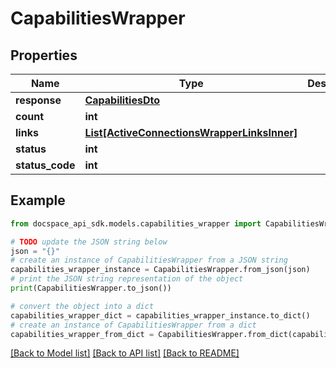 # CapabilitiesWrapper

## Properties

Name | Type | Description | Notes
------------ | ------------- | ------------- | -------------
**response** | [**CapabilitiesDto**](CapabilitiesDto.md) |  | [optional] 
**count** | **int** |  | [optional] 
**links** | [**List[ActiveConnectionsWrapperLinksInner]**](ActiveConnectionsWrapperLinksInner.md) |  | [optional] 
**status** | **int** |  | [optional] 
**status_code** | **int** |  | [optional] 

## Example

```python
from docspace_api_sdk.models.capabilities_wrapper import CapabilitiesWrapper

# TODO update the JSON string below
json = "{}"
# create an instance of CapabilitiesWrapper from a JSON string
capabilities_wrapper_instance = CapabilitiesWrapper.from_json(json)
# print the JSON string representation of the object
print(CapabilitiesWrapper.to_json())

# convert the object into a dict
capabilities_wrapper_dict = capabilities_wrapper_instance.to_dict()
# create an instance of CapabilitiesWrapper from a dict
capabilities_wrapper_from_dict = CapabilitiesWrapper.from_dict(capabilities_wrapper_dict)
```
[[Back to Model list]](../README.md#documentation-for-models) [[Back to API list]](../README.md#documentation-for-api-endpoints) [[Back to README]](../README.md)


